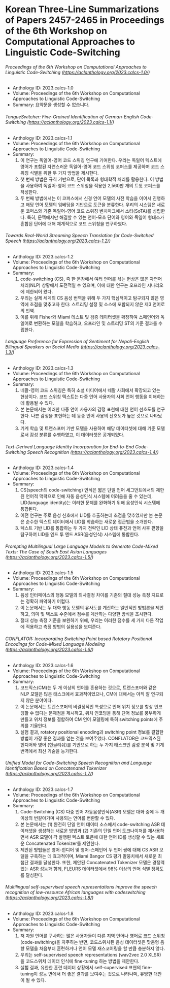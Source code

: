 # Korean Three-Line Summarizations of Papers 2457-2465 in Proceedings of the 6th Workshop on Computational Approaches to Linguistic Code-Switching
###### Proceedings of the 6th Workshop on Computational Approaches to Linguistic Code-Switching (https://aclanthology.org/2023.calcs-1.0/)
- Anthology ID: 2023.calcs-1.0 
- Volume: Proceedings of the 6th Workshop on Computational Approaches to Linguistic Code-Switching 
- Summary: 
    요약문을 생성할 수 없습니다.

###### TongueSwitcher: Fine-Grained Identification of German-English Code-Switching (https://aclanthology.org/2023.calcs-1.1/)
- Anthology ID: 2023.calcs-1.1 
- Volume: Proceedings of the 6th Workshop on Computational Approaches to Linguistic Code-Switching 
- Summary: 
    1. 이 연구는 독일어-영어 코드 스위칭 연구에 기여한다. 우리는 독일어 텍스트에 영어가 포함된 자연스러운 독일어-영어 코드 스위칭 코퍼스를 제공하며 코드 스위칭 식별을 위한 두 가지 방법을 제시한다.
    2. 첫 번째 방법은 규칙 기반으로, 단어 목록과 형태학적 처리를 활용한다. 이 방법을 사용하여 독일어-영어 코드 스위칭을 적용한 2,560만 개의 트윗 코퍼스를 작성한다.
    3. 두 번째 방법에서는 이 코퍼스에서 신경 언어 모델의 사전 학습을 이어서 진행하고 해당 언어 모델의 임베딩을 기반으로 토큰을 분류한다. 우리의 시스템은 새로운 코퍼스와 기존 독일어-영어 코드 스위칭 벤치마크에서 소타(SoTA)를 성립한다. 특히, 문맥에서만 해결할 수 있는 언어-모호 단어와 영어와 독일어 형태소가 혼합된 단어에 대해 체계적으로 코드 스위칭을 연구하였다.

###### Towards Real-World Streaming Speech Translation for Code-Switched Speech (https://aclanthology.org/2023.calcs-1.2/)
- Anthology ID: 2023.calcs-1.2 
- Volume: Proceedings of the 6th Workshop on Computational Approaches to Linguistic Code-Switching 
- Summary: 
    1. code-switching (CS), 즉 한 문장에서 여러 언어를 섞는 현상은 많은 자연어 처리(NLP) 상황에서 도전적일 수 있으며, 이에 대한 연구는 오프라인 시나리오에 제한되어 왔다.
    2. 우리는 실제 세계의 CS 음성 번역을 위해 두 가지 핵심적이고 탐구되지 않은 영역에 초점을 맞추고자 한다: 스트리밍 설정 및 소스에 포함되지 않은 제3 언어로의 번역.
    3. 이를 위해 Fisher와 Miami 테스트 및 검증 데이터셋을 확장하여 스페인어와 독일어로 변환하는 모델을 학습하고, 오프라인 및 스트리밍 ST의 기준 결과를 수립한다.

###### Language Preference for Expression of Sentiment for Nepali-English Bilingual Speakers on Social Media (https://aclanthology.org/2023.calcs-1.3/)
- Anthology ID: 2023.calcs-1.3 
- Volume: Proceedings of the 6th Workshop on Computational Approaches to Linguistic Code-Switching 
- Summary: 
    1. 네팔-영어 코드 스위칭은 특히 소셜 미디어에서 네팔 사회에서 확장되고 있는 현상이다. 코드 스위칭 텍스트는 다중 언어 사용자의 사회 언어 행동을 이해하는 데 활용될 수 있다.
    2. 본 논문에서는 이러한 다중 언어 사용자의 감정 표현에 대한 언어 선호도를 연구한다. 나쁜 감정을 표현하는 데 동종 언어 사용의 선호도가 높은 것으로 나타났다.
    3. 기계 학습 및 트랜스포머 기반 모델을 사용하여 해당 데이터셋에 대해 기준 모델로서 감성 분류를 수행하였고, 이 데이터셋은 공개되었다.

###### Text-Derived Language Identity Incorporation for End-to-End Code-Switching Speech Recognition (https://aclanthology.org/2023.calcs-1.4/)
- Anthology ID: 2023.calcs-1.4 
- Volume: Proceedings of the 6th Workshop on Computational Approaches to Linguistic Code-Switching 
- Summary: 
    1. CS(speech의 code-switching) 인식은 짧은 단일 언어 세그먼트에서의 제한된 언어적 맥락으로 인해 자동 음성인식 시스템에 어려움을 줄 수 있는데, LID(language identity)는 이러한 문제를 완화하기 위해 음성인식 시스템에 통합된다. 
    2. 이전 연구는 주로 음성 신호에서 LID를 추출하는데 초점을 맞추었지만 본 논문은 순수한 텍스트 데이터에서 LID를 학습하는 새로운 접근법을 소개한다. 
    3. 텍스트 기반 LID를 통합하는 두 가지 전략인 LID 상태 퓨전과 언어 사후 편향을 탐구하여 LID를 엔드 투 엔드 ASR(음성인식) 시스템에 통합한다.

###### Prompting Multilingual Large Language Models to Generate Code-Mixed Texts: The Case of South East Asian Languages (https://aclanthology.org/2023.calcs-1.5/)
- Anthology ID: 2023.calcs-1.5 
- Volume: Proceedings of the 6th Workshop on Computational Approaches to Linguistic Code-Switching 
- Summary: 
    1. 음성 인터페이스의 행동 모델의 의사결정 차이를 기존의 절대 성능 측정 지표로는 정확히 파악하기 어렵다.
    2. 이 논문에서는 두 대화 행동 모델의 유사도를 계산하는 일반적인 방법론을 제안하고, 의미 및 텍스트 수준에서 점수를 계산하는 다양한 방식을 조사한다.
    3. 절대 성능 측정 기준을 보완하기 위해, 우리는 이러한 점수를 세 가지 다른 작업에 적용하고 측정 방법의 실용성을 보여준다.

###### CONFLATOR: Incorporating Switching Point based Rotatory Positional Encodings for Code-Mixed Language Modeling (https://aclanthology.org/2023.calcs-1.6/)
- Anthology ID: 2023.calcs-1.6 
- Volume: Proceedings of the 6th Workshop on Computational Approaches to Linguistic Code-Switching 
- Summary: 
    1. 코드믹스(CM)는 두 개 이상의 언어를 혼용하는 것으로, 트랜스포머와 같은 NLP 모델은 많은 태스크에서 효과적이었으나, CM에 대해서는 아직 잘 연구되지 않은 분야이다.
    2. 이 논문에서는 트랜스포머의 비결정적인 특성으로 인해 위치 정보를 항상 인코딩할 수 없다는 문제점을 제시하고, 위치 인코딩을 통해 단어 정보를 풍부하게 만들고 위치 정보를 결합하여 CM 언어 모델링에 특히 switching points에 주의를 기울인다.
    3. 실험 결과, rotatory positional encoding과 switching point 정보를 결합한 방법이 가장 좋은 결과를 얻는 것을 보여주었다. CONFLATOR은 코드믹스된 힌디어와 영어 (힌글리쉬)를 기반으로 하는 두 가지 태스크인 감성 분석 및 기계 번역에서 최신 기술을 능가한다.

###### Unified Model for Code-Switching Speech Recognition and Language Identification Based on Concatenated Tokenizer (https://aclanthology.org/2023.calcs-1.7/)
- Anthology ID: 2023.calcs-1.7 
- Volume: Proceedings of the 6th Workshop on Computational Approaches to Linguistic Code-Switching 
- Summary: 
    1. Code-Switching (CS) 다중 언어 자동음성인식(ASR) 모델은 대화 중에 두 개 이상의 번갈아가며 사용되는 언어를 변환할 수 있다. 
    2. 본 논문에서는 (1) 완전히 단일 언어 데이터 소스에서 code-switching ASR 데이터셋을 생성하는 새로운 방법과 (2) 기존의 단일 언어 토크나이저를 재사용하면서 ASR 모델이 각 발행된 텍스트 토큰에 대한 언어 ID를 생성할 수 있는 새로운 Concatenated Tokenizer를 제안한다. 
    3. 제안된 방법들은 영어-힌디어 및 영어-스페인어 두 언어 쌍에 대해 CS ASR 모델을 구축하는 데 효과적이며, Miami Bangor CS 평가 말뭉치에서 새로운 최첨단 결과를 달성한다. 또한, 제안된 Concatenated Tokenizer 모델은 경쟁력 있는 ASR 성능과 함께, FLEURS 데이터셋에서 98% 이상의 언어 식별 정확도를 달성한다.

###### Multilingual self-supervised speech representations improve the speech recognition of low-resource African languages with codeswitching (https://aclanthology.org/2023.calcs-1.8/)
- Anthology ID: 2023.calcs-1.8 
- Volume: Proceedings of the 6th Workshop on Computational Approaches to Linguistic Code-Switching 
- Summary: 
    1. 저 자원 언어를 구사하는 많은 사용자들이 다른 지역 언어나 영어로 코드 스위칭(code-switching)을 자주하는 반면, 코드스위치된 음성 데이터셋은 맞춤형 음향 모델을 처음부터 훈련하거나 언어 모델 재스코어링을 할 만큼 충분하지 않다.
    2. 우리는 self-supervised speech representations (wav2vec 2.0 XLSR)을 코드스위치 데이터 인식에 fine-tuning 하는 방법을 제안한다.
    3. 실험 결과, 유한한 훈련 데이터 상황에서 self-supervised 표현의 fine-tuning이 성능 면에서 더 좋은 결과를 보여주는 것으로 나타나며, 유망한 대안이 될 수 있다.

